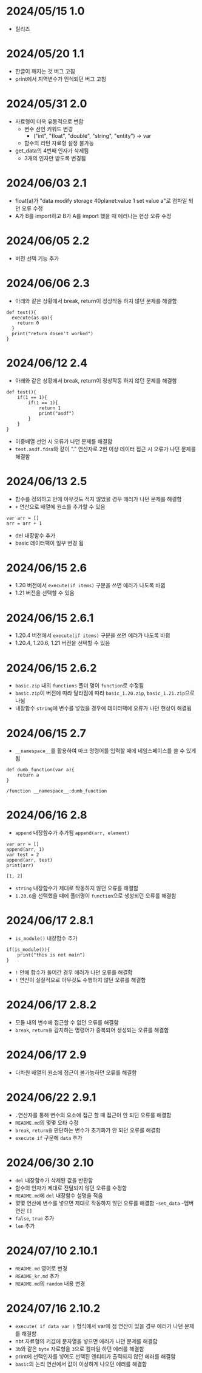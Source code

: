 # 2024/05/15 1.0
- 릴리즈
# 2024/05/20 1.1   
- 한글이 깨지는 것 버그 고침
- print에서 지역변수가 인식되던 버그 고침
# 2024/05/31 2.0
- 자료형이 더욱 유동적으로 변함
  - 변수 선언 키워드 변경
	  - ("int", "float", "double", "string", "entity") -> var
  - 함수의 리턴 자료형 설정 불가능
- get_data의 4번째 인자가 삭제됨
  - 3개의 인자만 받도록 변경됨
# 2024/06/03 2.1
- float(a)가 "data modify storage 40planet:value <temp> 1 set value a"로 컴파일 되던 오류 수정
- A가 B를 import하고 B가 A를 import 했을 때 에러나는 현상 오류 수정
# 2024/06/05 2.2
- 버전 선택 기능 추가
# 2024/06/06 2.3
- 아래와 같은 상황에서 break, return이 정상작동 하지 않던 문제를 해결함
```
def test(){
  execute(as @a){
    return 0
  }
  print("return dosen't worked")
}
```
# 2024/06/12 2.4
- 아래와 같은 상황에서 break, return이 정상작동 하지 않던 문제를 해결함
```
def test(){
    if(1 == 1){
        if(1 == 1){
            return 1
            print("asdf")
        }
    }
}
```
- 이중배열 선언 시 오류가 나던 문제를 해결함
- `test.asdf.fdsa`와 같이 "." 연산자로 2번 이상 데이터 접근 시 오류가 나던 문제를 해결함
# 2024/06/13 2.5
- 함수를 정의하고 안에 아무것도 적지 않았을 경우 에러가 나던 문제를 해결함
- `+` 연산으로 배열에 원소를 추가할 수 있음
```
var arr = []
arr = arr + 1
```
- del 내장함수 추가
- basic 데이터팩이 일부 변경 됨
# 2024/06/15 2.6
- 1.20 버전에서 `execute(if items)` 구문을 쓰면 에러가 나도록 바뀜
- 1.21 버전을 선택할 수 있음
# 2024/06/15 2.6.1
- 1.20.4 버전에서 `execute(if items)` 구문을 쓰면 에러가 나도록 바뀜
- 1.20.4, 1.20.6, 1.21 버전을 선택할 수 있음
# 2024/06/15 2.6.2
- `basic.zip` 내의 `functions` 폴더 명이 `function`로 수정됨
- `basic.zip`이 버전에 따라 달라짐에 따라 `basic_1.20.zip`, `basic_1.21.zip`으로 나뉨
- 내장함수 `string`에 변수를 넣었을 경우에 데이터팩에 오류가 나던 현상이 해결됨
# 2024/06/15 2.7
- `__namespace__`를 활용하여 마크 명령어를 입력할 때에 네임스페이스를 쓸 수 있게 됨
```
def dumb_function(var a){
	return a
}

/function __namespace__:dumb_function
```
# 2024/06/16 2.8
- `append` 내장함수가 추가됨
`append(arr, element)`
```
var arr = []
append(arr, 1)
var test = 2
append(arr, test)
print(arr)
```
```
[1, 2]
```
- `string` 내장함수가 제대로 작동하지 않던 오류를 해결함
- `1.20.6`을 선택했을 때에 폴더명이 `function`으로 생성되던 오류를 해결함
# 2024/06/17 2.8.1
- `is_module()` 내장함수 추가
```
if(is_module()){
    print("this is not main")
}
```
- `!` 안에 함수가 들어간 경우 에러가 나던 오류를 해결함
- `!` 연산이 실질적으로 아무것도 수행하지 않던 오류를 해결함
# 2024/06/17 2.8.2
- 모듈 내의 변수에 접근할 수 없던 오류를 해결함
- `break`, `return을` 감지하는 명령어가 중복되어 생성되는 오류를 해결함
# 2024/06/17 2.9
- 다차원 배열의 원소에 접근이 불가능하던 오류를 해결함
# 2024/06/22 2.9.1
- `.`연산자를 통해 변수의 요소에 접근 할 때 접근이 안 되던 오류를 해결함
- `README.md`의 몇몇 오타 수정
- `break`, `return을` 판단하는 변수가 초기화가 안 되던 오류를 해결함
- `execute if` 구문에 `data` 추가
# 2024/06/30 2.10
- `del` 내장함수가 삭제된 값을 반환함
- 함수의 인자가 제대로 전달되지 않던 오류를 수정함
- `README.md`에 `del` 내장함수 설명을 적음
- 몇몇 연산에 변수를 넣으면 제대로 작동하지 않던 오류를 해결함
  -`set_data`
  -멤버연산 `[]`
- `false`, `true` 추가
- `len` 추가
# 2024/07/10 2.10.1
- `README.md` 영어로 변경
- `README_kr.md` 추가
- `README.md`의 `random` 내용 변경
# 2024/07/16 2.10.2
- `execute( if data var )` 형식에서 var에 점 연산이 있을 경우 에러가 나던 문제를 해결함
- nbt 자료형의 키값에 문자열을 넣으면 에러가 나던 문제를 해결함
- `3b`와 같은 `byte` 자료형을 `3`으로 컴파일 하던 에러를 해결함
- print에 선택인자를 넣어도 선택된 엔티티가 출력되지 않던 에러를 해결함
- `basic`의 논리 연산에서 값이 이상하게 나오던 에러를 해결함